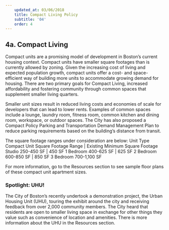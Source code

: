 ```yaml
---
    updated_at: 03/06/2018
    title: Compact Living Policy
    subtitle: '04'
    order: 4
---
```


## 4a. Compact Living

Compact units are a promising model of development in Boston’s current housing context. Compact units have smaller square footages than is currently allowed by zoning. Given the increasing cost of living and expected population growth, compact units offer a cost- and space-efficient way of building more units to accommodate growing demand for housing. There are two primary goals for Compact Living, increased affordability and fostering community through common spaces that supplement smaller living quarters. 

Smaller unit sizes result in reduced living costs and economies of scale for developers that can lead to lower rents. Examples of common spaces include a lounge, laundry room, fitness room, common kitchen and dining room, workspace, or outdoor spaces. The City has also proposed a Compact Policy Parking and Transportation Demand Management Plan to reduce parking requirements based on the building’s distance from transit.

The square footage ranges under consideration are below:
Unit Type                    Compact Unit Square Footage Range   |    Existing Minimum Square Footage
Studio                       250-450 SF                          |     450 SF
1 Bedroom                    400-625 SF                          |     625 SF
2 Bedroom                    600-850 SF                          |     850 SF
3 Bedroom                    700-1,100 SF

For more information, go to the Resources section to see sample floor plans of these compact unit apartment sizes.

### Spotlight: UHU!
The City of Boston’s recently undertook a demonstration project, the Urban Housing Unit (UHU), touring the exhibit around the city and receiving feedback from over 2,000 community members. The City heard that residents are open to smaller living space in exchange for other things they value such as convenience of location and amenities. There is more information about the UHU in the Resources section.
